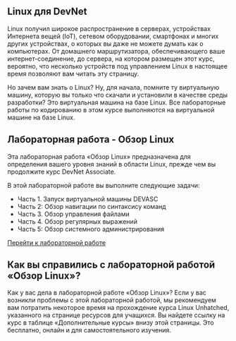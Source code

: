 <!-- 1.2.1 -->
## Linux для DevNet

Linux получил широкое распространение в серверах, устройствах Интернета вещей (IoT), сетевом оборудовании, смартфонах и многих других устройствах, о которых вы даже не можете думать как о компьютерах. От домашнего маршрутизатора, обеспечивающего ваше интернет-соединение, до сервера, на котором размещен этот курс, вероятно, что несколько устройств под управлением Linux в настоящее время позволяют вам читать эту страницу.

Но зачем вам знать о Linux? Ну, для начала, помните ту виртуальную машину, которую вы только что скачали и установили в качестве среды разработки? Это виртуальная машина на базе Linux. Все лабораторные работы по кодированию в этом курсе выполняются на виртуальной машине на базе Linux.

<!-- 1.2.2 -->
## Лабораторная работа - Обзор Linux

Эта лабораторная работа «Обзор Linux» предназначена для определения вашего уровня знаний в области Linux, прежде чем вы продолжите курс DevNet Associate.

В этой лабораторной работе вы выполните следующие задачи:

* Часть 1. Запуск виртуальной машины DEVASC
* Часть 2: Обзор навигации по синтаксису команд
* Часть 3. Обзор управления файлами
* Часть 4. Обзор регулярных выражений
* Часть 5: Обзор системного администрирования

[Перейти к лабораторной работе](../01.02.02-lab-linux-review/README.md)

<!-- 1.2.3 -->
<!-- quiz -->

<!-- 1.2.4 -->
## Как вы справились с лабораторной работой «Обзор Linux»?

Как у вас дела в лабораторной работе «Обзор Linux»? Если у вас возникли проблемы с этой лабораторной работой, мы рекомендуем вам потратить некоторое время на прохождение курса Linux Unhatched, указанного на странице ресурсов для учащихся. Вы найдете ссылку на курс в таблице «Дополнительные курсы» внизу этой страницы. Это бесплатно, онлайн и для самостоятельного изучения.
